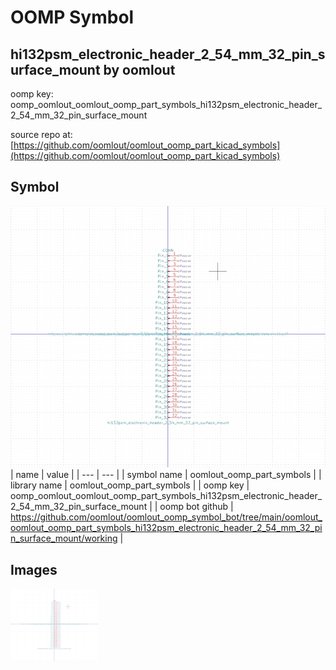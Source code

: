 # OOMP Symbol  
## hi132psm_electronic_header_2_54_mm_32_pin_surface_mount  by oomlout  
  
oomp key: oomp_oomlout_oomlout_oomp_part_symbols_hi132psm_electronic_header_2_54_mm_32_pin_surface_mount  
  
source repo at: [https://github.com/oomlout/oomlout_oomp_part_kicad_symbols](https://github.com/oomlout/oomlout_oomp_part_kicad_symbols)  
## Symbol  
  
[![working.png](working_600.png)](working.png)  
| name | value | 
| --- | --- | 
| symbol name | oomlout_oomp_part_symbols | 
| library name | oomlout_oomp_part_symbols | 
| oomp key | oomp_oomlout_oomlout_oomp_part_symbols_hi132psm_electronic_header_2_54_mm_32_pin_surface_mount | 
| oomp bot github | https://github.com/oomlout/oomlout_oomp_symbol_bot/tree/main/oomlout_oomlout_oomp_part_symbols_hi132psm_electronic_header_2_54_mm_32_pin_surface_mount/working | 
## Images  
  
[![working.png](working_140.png)](working.png)  
